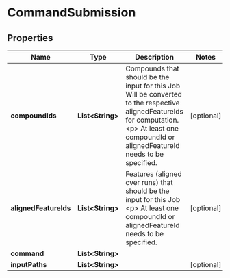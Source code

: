 

# CommandSubmission



## Properties

| Name | Type | Description | Notes |
|------------ | ------------- | ------------- | -------------|
|**compoundIds** | **List&lt;String&gt;** | Compounds that should be the input for this Job  Will be converted to the respective alignedFeatureIds for computation.  &lt;p&gt;  At least one compoundId or alignedFeatureId needs to be specified. |  [optional] |
|**alignedFeatureIds** | **List&lt;String&gt;** | Features (aligned over runs) that should be the input for this Job  &lt;p&gt;  At least one compoundId or alignedFeatureId needs to be specified. |  [optional] |
|**command** | **List&lt;String&gt;** |  |  |
|**inputPaths** | **List&lt;String&gt;** |  |  [optional] |




